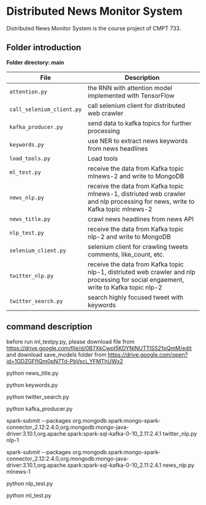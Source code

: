 # Distributed News Monitor System

Distributed News Monitor System is the course project of CMPT 733. 

## Folder introduction
**Folder directory: main**

| File | Description |
| --- | --- |
| `attention.py` | the RNN with attention model implemented with TensorFlow |
| `call_selenium_client.py` | call selenium client for distributed web crawler |
| `kafka_producer.py` | send data to kafka topics for further processing |
| `keywords.py` | use NER to extract news keywords from news headlines |
| `load_tools.py` | Load tools |
| `ml_test.py` | receive the data from Kafka topic mlnews-2 and write to MongoDB |
| `news_nlp.py` | receive the data from Kafka topic mlnews-1, distriuted web crawler and nlp processing for news, write to Kafka topic mlnews-2 |
| `news_title.py` | crawl news headlines from news API |
| `nlp_test.py` | receive the data from Kafka topic nlp-2 and write to MongoDB |
| `selenium_client.py` | selenium client for crawling tweets comments, like_count, etc. |
| `twitter_nlp.py` | receive the data from Kafka topic nlp-1, distriuted web crawler and nlp processing for social engaement, write to Kafka topic nlp-2 |
| `twitter_search.py` | search highly focused tweet with keywords |


## command description
before run ml_testpy.py, please download file from https://drive.google.com/file/d/0B7XkCwpI5KDYNlNUTTlSS21pQmM/edit
and download save_models folder from https://drive.google.com/open?id=1GDZGFfIQm0pN7Td-PbVscj_YFMThUWx2

python news_title.py

python keywords.py

python twitter_search.py

python kafka_producer.py

spark-submit --packages org.mongodb.spark:mongo-spark-connector_2.12:2.4.0,org.mongodb:mongo-java-driver:3.10.1,org.apache.spark:spark-sql-kafka-0-10_2.11:2.4.1 twitter_nlp.py nlp-1

spark-submit --packages org.mongodb.spark:mongo-spark-connector_2.12:2.4.0,org.mongodb:mongo-java-driver:3.10.1,org.apache.spark:spark-sql-kafka-0-10_2.11:2.4.1 news_nlp.py mlnews-1

python nlp_test.py

python ml_test.py
